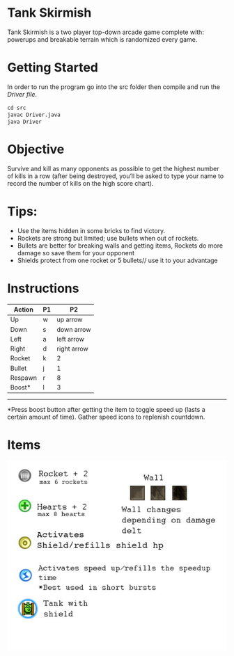 # Tank Skirmish
Tank Skirmish is a two player top-down arcade game complete with: powerups and breakable terrain which is randomized every game.

# Getting Started
In order to run the program go into the src folder then compile and run the *Driver file*.
``` shell
cd src
javac Driver.java
java Driver
```

# Objective
Survive and kill as many opponents as possible to get the highest number of kills in a row (after being destroyed, you’ll be asked to type your name to record the number of kills on the high score chart).

# Tips:
* Use the items hidden in some bricks to find victory.
* Rockets are strong but limited; use bullets when out of rockets.
* Bullets are better for breaking walls and getting items, Rockets do more damage so save them for your opponent
* Shields protect from one rocket or 5 bullets// use it to your advantage

# Instructions
| Action | P1 | P2 |
| ------ | ------ | ------ |
| Up | w | up arrow |
| Down | s | down arrow |
| Left | a | left arrow |
| Right | d | right arrow |
| Rocket | k | 2 |
| Bullet | j | 1 |
| Respawn | r | 8 |
| Boost* | l | 3 |
-------------
*Press boost button after getting the item to toggle speed up (lasts a certain amount of time). Gather speed icons to replenish countdown.

# Items
![Item description](item_desc.png?raw=true "Item description")




